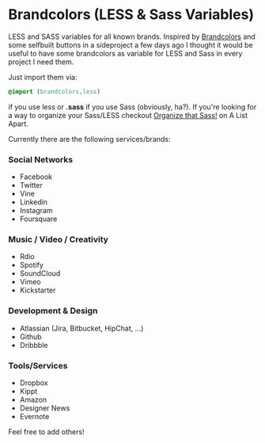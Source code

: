 Brandcolors (LESS & Sass Variables)
===========

LESS and SASS variables for all known brands. Inspired by [Brandcolors](http://brandcolors.net/) and 
some selfbuilt buttons in a sideproject a few days ago I thought it would be useful to have some brandcolors
as variable for LESS and Sass in every project I need them. 

Just import them via: 

 ```css 
@import (brandcolors.less)
 ```
 
if you use less or **.sass** if you use Sass (obviously, ha?). If you're looking for a way to organize your Sass/LESS checkout [Organize that Sass!](http://alistapart.com/blog/post/organize-that-sass) on A List Apart.

Currently there are the following services/brands: 


### Social Networks

* Facebook
* Twitter
* Vine
* Linkedin
* Instagram
* Foursquare

### Music / Video / Creativity

* Rdio
* Spotify
* SoundCloud
* Vimeo
* Kickstarter

### Development & Design

* Atlassian (Jira, Bitbucket, HipChat, ...)
* Github
* Dribbble

### Tools/Services

* Dropbox
* Kippt
* Amazon
* Designer News
* Evernote


Feel free to add others! 
